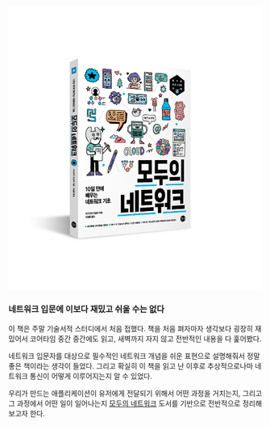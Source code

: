 ![image](/assets/network-basic.png)

### 네트워크 입문에 이보다 재밌고 쉬울 수는 없다

이 책은 주말 기술서적 스터디에서 처음 접했다. 책을 처음 펴자마자 생각보다 굉장히 재밌어서 코어타임 중간 중간에도 읽고, 새벽까지 자지 않고 전반적인 내용을 다 훑어봤다. 

네트워크 입문자를 대상으로 필수적인 네트워크 개념을 쉬운 표현으로 설명해줘서 정말 좋은 책이라는 생각이 들었다.
그리고 확실히 이 책을 읽고 난 이후로 추상적으로나마 네트워크 통신이 어떻게 이루어지는지 알 수 있었다.

우리가 만드는 애플리케이션이 유저에게 전달되기 위해서 어떤 과정을 거치는지, 그리고 그 과정에서 어떤 일이 일어나는지 [모두의 네트워크](https://www.yes24.com/Product/Goods/61794014) 도서를 기반으로 전반적으로 정리해보고자 한다.